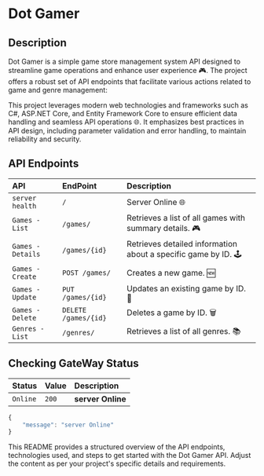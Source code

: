 
# Dot Gamer


## Description

Dot Gamer is a simple game store management system API designed to streamline game operations and enhance user experience 🎮. The project offers a robust set of API endpoints that facilitate various actions related to game and genre management:

This project leverages modern web technologies and frameworks such as C#, ASP.NET Core, and Entity Framework Core to ensure efficient data handling and seamless API operations 🌐. It emphasizes best practices in API design, including parameter validation and error handling, to maintain reliability and security.


## API Endpoints

| API                 | EndPoint           | Description                                                |
| :------------------ | :----------------- | :--------------------------------------------------------- |
| `server health`     | `/`                | Server Online 🌐       |
| `Games - List`      | `/games/`          | Retrieves a list of all games with summary details. 🎮       |
| `Games - Details`   | `/games/{id}`      | Retrieves detailed information about a specific game by ID. 🕹️ |
| `Games - Create`    | `POST /games/`     | Creates a new game. 🆕                                      |
| `Games - Update`    | `PUT /games/{id}`  | Updates an existing game by ID. 🔄                          |
| `Games - Delete`    | `DELETE /games/{id}`| Deletes a game by ID. 🗑️                                   |
| `Genres - List`     | `/genres/`         | Retrieves a list of all genres. 📚                          |



## Checking GateWay Status

| Status | Value     | Description                |
| :-------- | :------- | :------------------------- |
| `Online` | `200` | **server Online** |

```javascript
{
    "message": "server Online"
}
```

This README provides a structured overview of the API endpoints, technologies used, and steps to get started with the Dot Gamer API. Adjust the content as per your project's specific details and requirements.